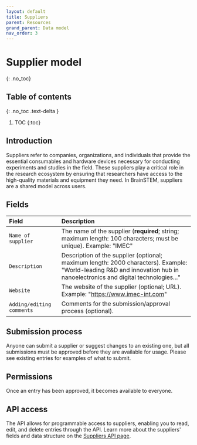 ```yaml
---
layout: default
title: Suppliers
parent: Resources
grand_parent: Data model
nav_order: 3
---
```


# Supplier model
{: .no_toc}

## Table of contents
{: .no_toc .text-delta }

1. TOC
{:toc}

## Introduction

Suppliers refer to companies, organizations, and individuals that provide the essential consumables and hardware devices necessary for conducting experiments and studies in the field. These suppliers play a critical role in the research ecosystem by ensuring that researchers have access to the high-quality materials and equipment they need. In BrainSTEM, suppliers are a shared model across users.

## Fields

| Field | Description |
|:------|:------------|
| ``Name of supplier`` | The name of the supplier (**required**; string; maximum length: 100 characters; must be unique). Example: "IMEC" |
| ``Description`` | Description of the supplier (optional; maximum length: 2000 characters). Example: "World-leading R&D and innovation hub in nanoelectronics and digital technologies..." |
| ``Website`` | The website of the supplier (optional; URL). Example: "https://www.imec-int.com" |
| ``Adding/editing comments`` | Comments for the submission/approval process (optional). |

## Submission process

Anyone can submit a supplier or suggest changes to an existing one, but all submissions must be approved before they are available for usage. Please see existing entries for examples of what to submit.

## Permissions

Once an entry has been approved, it becomes available to everyone.

## API access

The API allows for programmable access to suppliers, enabling you to read, edit, and delete entries through the API. Learn more about the suppliers' fields and data structure on the [Suppliers API page]({{"api/resources/supplier/"|absolute_url}}).